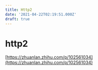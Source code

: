 ```yaml
---
title: Http2
date: '2021-04-22T02:19:51.000Z'
draft: true
---
```


# http2

[https://zhuanlan.zhihu.com/p/102561034](https://zhuanlan.zhihu.com/p/102561034)

